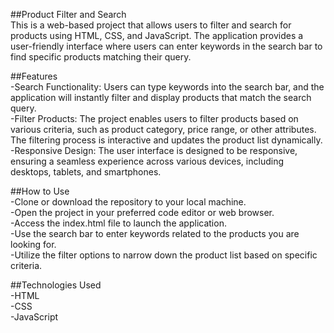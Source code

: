 ##Product Filter and Search  
This is a web-based project that allows users to filter and search for products using HTML, CSS, and JavaScript. The application provides a user-friendly interface where users can enter keywords in the search bar to find specific products matching their query. 

##Features    
-Search Functionality: Users can type keywords into the search bar, and the application will instantly filter and display products that match the search query.  
-Filter Products: The project enables users to filter products based on various criteria, such as product category, price range, or other attributes. The filtering process is interactive and updates the product list dynamically.  
-Responsive Design: The user interface is designed to be responsive, ensuring a seamless experience across various devices, including desktops, tablets, and smartphones.

##How to Use  
-Clone or download the repository to your local machine.  
-Open the project in your preferred code editor or web browser.  
-Access the index.html file to launch the application.  
-Use the search bar to enter keywords related to the products you are looking for.  
-Utilize the filter options to narrow down the product list based on specific criteria.  

##Technologies Used  
-HTML  
-CSS  
-JavaScript  

